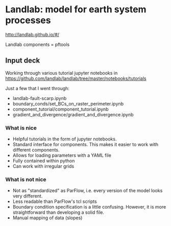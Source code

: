# Landlab: model for earth system processes

http://landlab.github.io/#/

Landlab components = pftools

## Input deck
Working through various tutorial jupyter notebooks in
https://github.com/landlab/landlab/tree/master/notebooks/tutorials

Just a few that I went through:
- landlab-fault-scarp.ipynb
- boundary_conds/set_BCs_on_raster_perimeter.ipynb
- component_tutorial/component_tutorial.ipynb
- gradient_and_divergence/gradient_and_divergence.ipynb

### What is nice
- Helpful tutorials in the form of jupyter notebooks.
- Standard interface for components. This makes it easier to work with different
components.
- Allows for loading parameters with a YAML file
- Fully contained within python
- Can work with irregular grids

### What is not nice
- Not as "standardized" as ParFlow, i.e. every version of the model looks very
different.
- Less readable than ParFlow's tcl scripts
- Boundary condition specification is a little confusing. However, it is more
straightforward than developing a solid file.
- Manual mapping of data (slopes)
